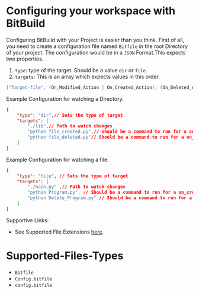 # Configuring your workspace with BitBuild
Configuring BitBuild with your Project is easier than you think.
First of all, you need to create a configuration file named `Bitfile` in the root Directory of your project.
The configuration would be in a `JSON` Format.This expects two properties.
1) `type`: type of the target. Should be a value `dir` or `file`.
2) `targets`: This is an array which expects values in this order. 
```swift
["Target-file", (On_Modified_Action | On_Created_Action), (On_Deleted_Action)]
```

Example Configuration for watching a Directory.
```json
{
    "type": "dir",// Sets the type of target
    "targets": [
        "./lib",// Path to watch changes
        "python file_created.py",// Should be a command to run for a on_created event
        "python file_deleted.py"// Should be a command to run for a on_deleted event
    ]
}
```

Example Configuration for watching a file.
```json
{
    "type": "file", // Sets the type of target
    "targets": [
        "./main.py" ,// Path to watch changes
        "python Program.py", // Should be a command to run for a on_created event
        "python Delete_Program.py" // Should be a command to run for a on_deleted event
    ]
}
```

Supportive Links:
- See Supported File Extensions [here](https://github.com/Bit-Build/bitbuild/blob/main/Examples/CONFIGURATION.md#Supported-Files-Types).

# Supported-Files-Types
- `Bitfile`
- `Config.bitfile`
- `config.bitfile`